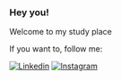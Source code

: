 
### Hey you!

Welcome to my study place

If you want to, follow me:

[![Linkedin](https://icon-icons.com/icons2/652/PNG/32/linkedin_icon-icons.com_59873.png)](https://www.linkedin.com/in/mirlla-marques/)
[![Instagram](https://icon-icons.com/icons2/2428/PNG/32/instagram_black_logo_icon_147122.png)](https://www.instagram.com/mirlla_marques/?hl=pt-br)

<!--**mirllamarques/mirllamarques.github.io**-->
